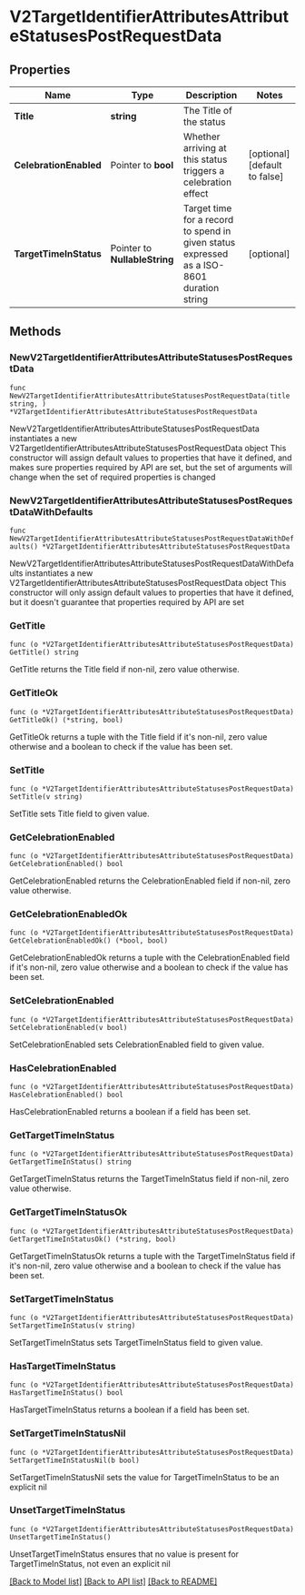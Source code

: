 # V2TargetIdentifierAttributesAttributeStatusesPostRequestData

## Properties

Name | Type | Description | Notes
------------ | ------------- | ------------- | -------------
**Title** | **string** | The Title of the status | 
**CelebrationEnabled** | Pointer to **bool** | Whether arriving at this status triggers a celebration effect | [optional] [default to false]
**TargetTimeInStatus** | Pointer to **NullableString** | Target time for a record to spend in given status expressed as a ISO-8601 duration string | [optional] 

## Methods

### NewV2TargetIdentifierAttributesAttributeStatusesPostRequestData

`func NewV2TargetIdentifierAttributesAttributeStatusesPostRequestData(title string, ) *V2TargetIdentifierAttributesAttributeStatusesPostRequestData`

NewV2TargetIdentifierAttributesAttributeStatusesPostRequestData instantiates a new V2TargetIdentifierAttributesAttributeStatusesPostRequestData object
This constructor will assign default values to properties that have it defined,
and makes sure properties required by API are set, but the set of arguments
will change when the set of required properties is changed

### NewV2TargetIdentifierAttributesAttributeStatusesPostRequestDataWithDefaults

`func NewV2TargetIdentifierAttributesAttributeStatusesPostRequestDataWithDefaults() *V2TargetIdentifierAttributesAttributeStatusesPostRequestData`

NewV2TargetIdentifierAttributesAttributeStatusesPostRequestDataWithDefaults instantiates a new V2TargetIdentifierAttributesAttributeStatusesPostRequestData object
This constructor will only assign default values to properties that have it defined,
but it doesn't guarantee that properties required by API are set

### GetTitle

`func (o *V2TargetIdentifierAttributesAttributeStatusesPostRequestData) GetTitle() string`

GetTitle returns the Title field if non-nil, zero value otherwise.

### GetTitleOk

`func (o *V2TargetIdentifierAttributesAttributeStatusesPostRequestData) GetTitleOk() (*string, bool)`

GetTitleOk returns a tuple with the Title field if it's non-nil, zero value otherwise
and a boolean to check if the value has been set.

### SetTitle

`func (o *V2TargetIdentifierAttributesAttributeStatusesPostRequestData) SetTitle(v string)`

SetTitle sets Title field to given value.


### GetCelebrationEnabled

`func (o *V2TargetIdentifierAttributesAttributeStatusesPostRequestData) GetCelebrationEnabled() bool`

GetCelebrationEnabled returns the CelebrationEnabled field if non-nil, zero value otherwise.

### GetCelebrationEnabledOk

`func (o *V2TargetIdentifierAttributesAttributeStatusesPostRequestData) GetCelebrationEnabledOk() (*bool, bool)`

GetCelebrationEnabledOk returns a tuple with the CelebrationEnabled field if it's non-nil, zero value otherwise
and a boolean to check if the value has been set.

### SetCelebrationEnabled

`func (o *V2TargetIdentifierAttributesAttributeStatusesPostRequestData) SetCelebrationEnabled(v bool)`

SetCelebrationEnabled sets CelebrationEnabled field to given value.

### HasCelebrationEnabled

`func (o *V2TargetIdentifierAttributesAttributeStatusesPostRequestData) HasCelebrationEnabled() bool`

HasCelebrationEnabled returns a boolean if a field has been set.

### GetTargetTimeInStatus

`func (o *V2TargetIdentifierAttributesAttributeStatusesPostRequestData) GetTargetTimeInStatus() string`

GetTargetTimeInStatus returns the TargetTimeInStatus field if non-nil, zero value otherwise.

### GetTargetTimeInStatusOk

`func (o *V2TargetIdentifierAttributesAttributeStatusesPostRequestData) GetTargetTimeInStatusOk() (*string, bool)`

GetTargetTimeInStatusOk returns a tuple with the TargetTimeInStatus field if it's non-nil, zero value otherwise
and a boolean to check if the value has been set.

### SetTargetTimeInStatus

`func (o *V2TargetIdentifierAttributesAttributeStatusesPostRequestData) SetTargetTimeInStatus(v string)`

SetTargetTimeInStatus sets TargetTimeInStatus field to given value.

### HasTargetTimeInStatus

`func (o *V2TargetIdentifierAttributesAttributeStatusesPostRequestData) HasTargetTimeInStatus() bool`

HasTargetTimeInStatus returns a boolean if a field has been set.

### SetTargetTimeInStatusNil

`func (o *V2TargetIdentifierAttributesAttributeStatusesPostRequestData) SetTargetTimeInStatusNil(b bool)`

 SetTargetTimeInStatusNil sets the value for TargetTimeInStatus to be an explicit nil

### UnsetTargetTimeInStatus
`func (o *V2TargetIdentifierAttributesAttributeStatusesPostRequestData) UnsetTargetTimeInStatus()`

UnsetTargetTimeInStatus ensures that no value is present for TargetTimeInStatus, not even an explicit nil

[[Back to Model list]](../README.md#documentation-for-models) [[Back to API list]](../README.md#documentation-for-api-endpoints) [[Back to README]](../README.md)


